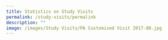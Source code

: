 ```yaml
---
title: Statistics on Study Visits
permalink: /study-visits/permalink
description: ""
image: /images/Study Visits/PA Customised Visit 2017-80.jpg
---
```

